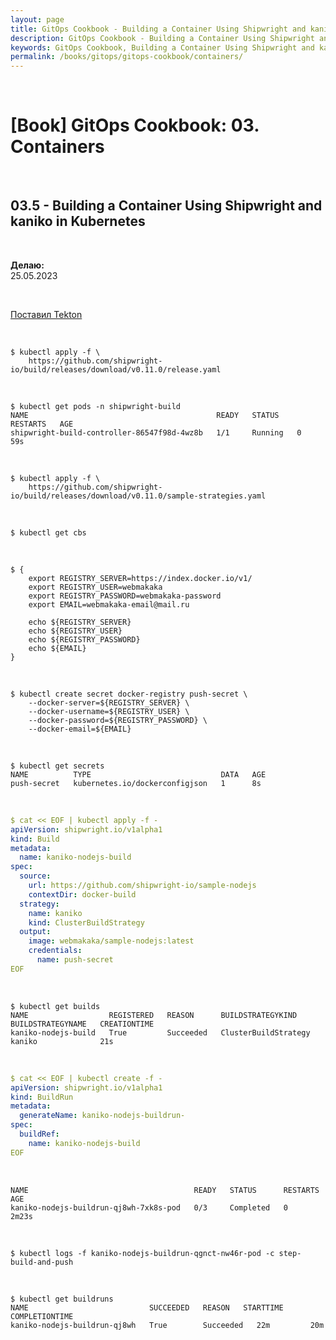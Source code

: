 ```yaml
---
layout: page
title: GitOps Cookbook - Building a Container Using Shipwright and kaniko in Kubernetes
description: GitOps Cookbook - Building a Container Using Shipwright and kaniko in Kubernetes
keywords: GitOps Cookbook, Building a Container Using Shipwright and kaniko in Kubernetes
permalink: /books/gitops/gitops-cookbook/containers/
---
```


<br/>

# [Book] GitOps Cookbook: 03. Containers

<br/>

## 03.5 - Building a Container Using Shipwright and kaniko in Kubernetes

<br/>

**Делаю:**  
25.05.2023

<br/>

[Поставил Tekton](/tools/containers/kubernetes/utils/ci-cd/tekton/)

<br/>

```
$ kubectl apply -f \
    https://github.com/shipwright-io/build/releases/download/v0.11.0/release.yaml
```

<br/>

```
$ kubectl get pods -n shipwright-build
NAME                                          READY   STATUS    RESTARTS   AGE
shipwright-build-controller-86547f98d-4wz8b   1/1     Running   0          59s
```

<br/>

```
$ kubectl apply -f \
    https://github.com/shipwright-io/build/releases/download/v0.11.0/sample-strategies.yaml
```

<br/>

```
$ kubectl get cbs
```

<br/>

```
$ {
    export REGISTRY_SERVER=https://index.docker.io/v1/
    export REGISTRY_USER=webmakaka
    export REGISTRY_PASSWORD=webmakaka-password
    export EMAIL=webmakaka-email@mail.ru

    echo ${REGISTRY_SERVER}
    echo ${REGISTRY_USER}
    echo ${REGISTRY_PASSWORD}
    echo ${EMAIL}
}
```

<br/>

```
$ kubectl create secret docker-registry push-secret \
    --docker-server=${REGISTRY_SERVER} \
    --docker-username=${REGISTRY_USER} \
    --docker-password=${REGISTRY_PASSWORD} \
    --docker-email=${EMAIL}
```

<br/>

```
$ kubectl get secrets
NAME          TYPE                             DATA   AGE
push-secret   kubernetes.io/dockerconfigjson   1      8s

```

<br/>

```yaml
$ cat << EOF | kubectl apply -f -
apiVersion: shipwright.io/v1alpha1
kind: Build
metadata:
  name: kaniko-nodejs-build
spec:
  source:
    url: https://github.com/shipwright-io/sample-nodejs
    contextDir: docker-build
  strategy:
    name: kaniko
    kind: ClusterBuildStrategy
  output:
    image: webmakaka/sample-nodejs:latest
    credentials:
      name: push-secret
EOF
```

<br/>

```
$ kubectl get builds
NAME                  REGISTERED   REASON      BUILDSTRATEGYKIND      BUILDSTRATEGYNAME   CREATIONTIME
kaniko-nodejs-build   True         Succeeded   ClusterBuildStrategy   kaniko              21s
```

<br/>

```yaml
$ cat << EOF | kubectl create -f -
apiVersion: shipwright.io/v1alpha1
kind: BuildRun
metadata:
  generateName: kaniko-nodejs-buildrun-
spec:
  buildRef:
    name: kaniko-nodejs-build
EOF
```

<br/>

```
NAME                                     READY   STATUS      RESTARTS   AGE
kaniko-nodejs-buildrun-qj8wh-7xk8s-pod   0/3     Completed   0          2m23s
```

<br/>

```
$ kubectl logs -f kaniko-nodejs-buildrun-qgnct-nw46r-pod -c step-build-and-push
```

<br/>

```
$ kubectl get buildruns
NAME                           SUCCEEDED   REASON   STARTTIME   COMPLETIONTIME
kaniko-nodejs-buildrun-qj8wh   True        Succeeded   22m         20m
```
